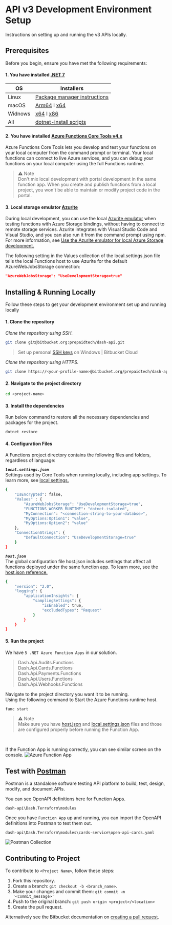 # API v3 Development Environment Setup
Instructions on setting up and running the v3 APIs locally.

## Prerequisites
Before you begin, ensure you have met the following requirements:

#### 1. You have installed [.NET 7](https://dotnet.microsoft.com/en-us/download/dotnet/7.0)

| OS | Installers |
| ----------- | ----------- |
| Linux | [Package manager instructions](https://learn.microsoft.com/dotnet/core/install/linux?WT.mc_id=dotnet-35129-website) |
| macOS | [Arm64](https://dotnet.microsoft.com/en-us/download/dotnet/thank-you/sdk-7.0.304-macos-arm64-installer) I [x64](https://dotnet.microsoft.com/en-us/download/dotnet/thank-you/sdk-7.0.304-macos-x64-installer) |
| Widnows | [x64](https://dotnet.microsoft.com/en-us/download/dotnet/thank-you/sdk-7.0.304-windows-x64-installer) I [x86](https://dotnet.microsoft.com/en-us/download/dotnet/thank-you/sdk-7.0.304-windows-x86-installer)|
| All | [dotnet-install scripts](https://dotnet.microsoft.com/en-us/download/dotnet/scripts) |


#### 2. You have installed [Azure Functions Core Tools v4.x](https://docs.microsoft.com/en-us/azure/azure-functions/functions-run-local)

Azure Functions Core Tools lets you develop and test your functions on your local computer from the command prompt or terminal. Your local functions can connect to live Azure services, and you can debug your functions on your local computer using the full Functions runtime.

>⚠️ Note <br/>
Don't mix local development with portal development in the same function app. When you create and publish functions from a local project, you won't be able to maintain or modify project code in the portal.

#### 3. Local storage emulator [Azurite](https://learn.microsoft.com/en-us/azure/storage/common/storage-use-azurite)
During local development, you can use the local [Azurite emulator](https://learn.microsoft.com/en-us/azure/storage/common/storage-use-azurite) when testing functions with Azure Storage bindings, without having to connect to remote storage services. Azurite integrates with Visual Studio Code and Visual Studio, and you can also run it from the command prompt using npm. For more information, see [Use the Azurite emulator for local Azure Storage development.](https://learn.microsoft.com/en-us/azure/storage/common/storage-use-azurite)
<br/>

The following setting in the Values collection of the local.settings.json file tells the local Functions host to use Azurite for the default AzureWebJobsStorage connection:
```JSON
"AzureWebJobsStorage": "UseDevelopmentStorage=true"
```

## Installing & Running Locally
Follow these steps to get your development environment set up and running locally


#### 1. Clone the repository

*Clone the repository using SSH.*
```bash
git clone git@bitbucket.org:prepaidtech/dash-api.git
```
> Set up personal [SSH keys](https://support.atlassian.com/bitbucket-cloud/docs/set-up-personal-ssh-keys-on-windows/) on Windows | Bitbucket Cloud


*Clone the repository using HTTPS.*
```bash
git clone https://<your-profile-name>@bitbucket.org/prepaidtech/dash-api.git
```

#### 2. Navigate to the project directory

```bash
cd <project-name>
```

#### 3. Install the dependencies
Run below command to restore all the necessary dependencies and packages for the project.

```bash
dotnet restore
```

#### 4. Configuration Files
A Functions project directory contains the following files and folders, regardless of language:

***`local.settings.json`*** <br/>
Settings used by Core Tools when running locally, including app settings. To learn more, see [local settings.](https://learn.microsoft.com/en-us/azure/azure-functions/functions-run-local?tabs=v4%2Cwindows%2Ccsharp%2Cportal%2Cbash#local-settings)

```bash
{
    "IsEncrypted": false,
    "Values" : {
        "AzureWebJobsStorage": "UseDevelopmentStorage=true",
        "FUNCTIONS_WORKER_RUNTIME": "dotnet-isolated",
        "MyConnection": "<connection-string-to-your-databse>",
        "MyOptions:Option1": "value",
        "MyOptions:Option2": "value"
    },
    "ConnectionStrings": {
        "DefaultConnection": "UseDevelopmentStorage=true"
    } 
}
```

***`host.json`*** <br/>
The global configuration file host.json includes settings that affect all functions deployed under the same function app. To learn more, see the [host.json reference.](https://learn.microsoft.com/en-us/azure/azure-functions/functions-host-json)

```bash
{
    "version": "2.0",
    "logging": {
        "applicationInsights": {
            "samplingSettings": {
                "isEnabled": true,
                "excludedTypes": "Request"
            } 
        } 
    } 
}
```


#### 5. Run the project
We have `5 .NET Azure Function Apps` in our solution.

>Dash.Api.Audits.Functions <br/>
Dash.Api.Cards.Functions <br/>
Dash.Api.Payments.Functions <br/>
Dash.Api.Users.Functions <br/>
Dash.Api.Webhooks.Functions

Navigate to the project directory you want it to be running. <br/>
Using the following command to Start the Azure Functions runtime host.

```bash
func start
```

>⚠️ Note <br/>
Make sure you have [host.json](https://learn.microsoft.com/en-us/azure/azure-functions/functions-host-json) and [local.settings.json](https://learn.microsoft.com/en-us/azure/azure-functions/functions-run-local?tabs=v4%2Cwindows%2Ccsharp%2Cportal%2Cbash#local-settings) files and those are configured properly before running the Function App.

<br/> 

If the Function App is running correctly, you can see similar screen on the console.
<img src="https://drive.google.com/uc?id=1nHXS7dSVVQ-73QhGAfDPI9v8WEtr4OO5" alt="Azure Function App">


## Test with [Postman](https://www.postman.com/)
Postman is a standalone software testing API platform to build, test, design, modify, and document APIs.

You can see OpenAPI definitions here for Function Apps.
```
dash-api\Dash.Terraform\modules
```
Once you have `Function App` up and running, you can import the OpenAPI definitions into Postman to test them out.

```
dash-api\Dash.Terraform\modules\cards-service\open-api-cards.yaml
```

<img src="https://drive.google.com/uc?id=13RKGzRgOYPKoMxqNdaPuRNT2BudPlN1z" alt="Postman Collection">

<br/>

## Contributing to Project
To contribute to `<Project Name>`, follow these steps:

1. Fork this repository.
2. Create a branch: `git checkout -b <branch_name>`.
3. Make your changes and commit them: `git commit -m '<commit_message>'`
4. Push to the original branch: `git push origin <project>/<location>`
5. Create the pull request.

Alternatively see the Bitbucket documentation on [creating a pull request](https://support.atlassian.com/bitbucket-cloud/docs/create-a-pull-request/).
